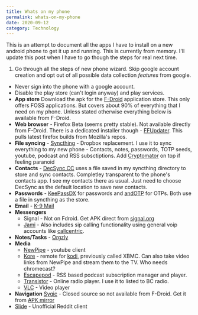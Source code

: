```yaml
---
title: Whats on my phone
permalink: whats-on-my-phone
date: 2020-09-12
category: Technology
---
```


This is an attempt to document all the apps I have to install on a new android phone to get it up and running. This is currently from memory. I'll update this post when I have to go though the steps for real next time.

1. Go through all the steps of new phone wizard. Skip google account creation and opt out of all possible data collection *features* from google. 
 - Never sign into the phone with a google account.
 - Disable the play store (can't login anyway) and play services.
- __App store__ Download the apk for the [F-Droid](https://f-droid.org/) application store. This only offers FOSS applications. But covers about 90% of everything that I need on my phone. Unless stated otherwise everything below is available from F-Droid.
- __Web browser__ - Firefox Beta (seems pretty stable). Not available directly from F-Droid. There is a dedicated installer though - [FFUpdater](https://f-droid.org/en/packages/de.marmaro.krt.ffupdater/). This pulls latest firefox builds from Mozilla's repos. 
- __File syncing__ - [Syncthing](https://syncthing.net/) - Dropbox replacement. I use it to sync everything to my new phone - Contacts, notes, passwords, TOTP seeds, youtube, podcast and RSS subsctiptions. Add [Cryptomator](https://cryptomator.org/) on top if feeling paranoid
- __Contacts__ - [DecSync CC](https://f-droid.org/en/packages/org.decsync.cc/) uses a file saved in my syncthing directory to store and sync contacts. Completley transparent to the phone's contacts app. I see my contacts there as usual. Just need to choose DecSync as the default location to save new contacts.
- __Passwords__ - [KeePassDX](https://f-droid.org/en/packages/com.kunzisoft.keepass.libre/) for passwords and [andOTP](https://f-droid.org/en/packages/org.shadowice.flocke.andotp/) for OTPs. Both use a file in syncthing as the store. 
- __Email__ - [K-9 Mail](https://f-droid.org/en/packages/com.fsck.k9/)
- __Messengers__
  - Signal - Not on Fdroid. Get APK direct from [signal.org](https://signal.org/android/apk/)
  - [Jami](https://jami.net/) - Also includes sip calling functionality using general voip accounts like [callcentric](https://www.callcentric.com/).
- __Notes/Tasks__ - [Orgzly](https://f-droid.org/en/packages/com.orgzly/)
- __Media__
  - [NewPipe](https://newpipe.schabi.org/) - youtube client
  - [Kore](https://f-droid.org/en/packages/org.xbmc.kore/) - remote for [kodi](https://kodi.tv/), previously called XBMC. Can also take video links from NewPipe and stream them to the TV. Who needs chromecast?
  - [Escapepod](https://f-droid.org/en/packages/org.y20k.escapepod/) - RSS based podcast subscription manager and player.
  - [Transistor](https://f-droid.org/en/packages/org.y20k.transistor/) - Online radio player. I use it to listed to BC radio.
  - [VLC](https://f-droid.org/en/packages/org.videolan.vlc/) - Video player
- __Navigation__ [Sygic](https://f-droid.org/en/packages/com.fsck.k9/) - Closed source so not available from F-Droid. Get it from [APK mirror](https://apkpure.com/sygic-gps-navigation-offline-maps/com.sygic.aura) 
- [Slide](https://f-droid.org/en/packages/me.ccrama.redditslide/) - Unofficial Reddit client

  
